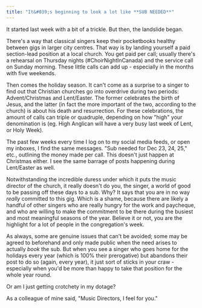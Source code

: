 ```yaml
---
title: "It&#039;s beginning to look a lot like **SUB NEEDED**"
---
```


It started last week with a bit of a trickle. But then, the landslide began. 

There's a way that classical singers keep their pocketbooks healthy between gigs in larger city centres. That way is by landing yourself a paid section-lead position at a local church. You get paid per call; usually there's a rehearsal on Thursday nights (#ChoirNightInCanada) and the service call on Sunday morning. These little calls can add up - especially in the months with five weekends. 

Then comes the holiday season. It can't come as a surprise to a singer to find out that Christian churches go into overdrive during two periods: Advent/Christmas and Lent/Easter. The former celebrates the birth of Jesus, and the latter (in fact the more important of the two, according to the church) is about his death and resurrection. For these celebrations, the amount of calls can triple or quadruple, depending on how "high" your denomination is (eg. High Anglican will have a very busy last week of Lent, or Holy Week).

The past few weeks every time I log on to my social media feeds, or open my inboxes, I find the same messages. "Sub needed for Dec 23, 24, 25," etc., outlining the money made per call. This doesn't just happen at Christmas either. I see the same barrage of posts happening during Lent/Easter as well. 

Notwithstanding the incredible duress under which it puts the music director of the church, it really doesn't do you, the singer, a world of good to be passing off these days to a sub. Why? It says that you are in no way *really* committed to this gig. Which is a shame, because there are likely a handful of other singers who are really hungry for the work and paycheque, and who are willing to make the commitment to be there during the busiest and most meaningful seasons of the year. Believe it or not, you are the highlight for a lot of people in the congregation's week. 

As always, some are genuine issues that can't be avoided; some may be agreed to beforehand and only made public when the need arises to actually *book* the sub. But when you see a singer who goes home for the holidays every year (which is 100% their prerogative) but abandons their post to do so (again, every year), it just sort of sticks in your craw - especially when you'd be more than happy to take that position for the whole year round. 

Or am I just getting crotchety in my dotage?

As a colleague of mine said, "Music Directors, I feel for you."
